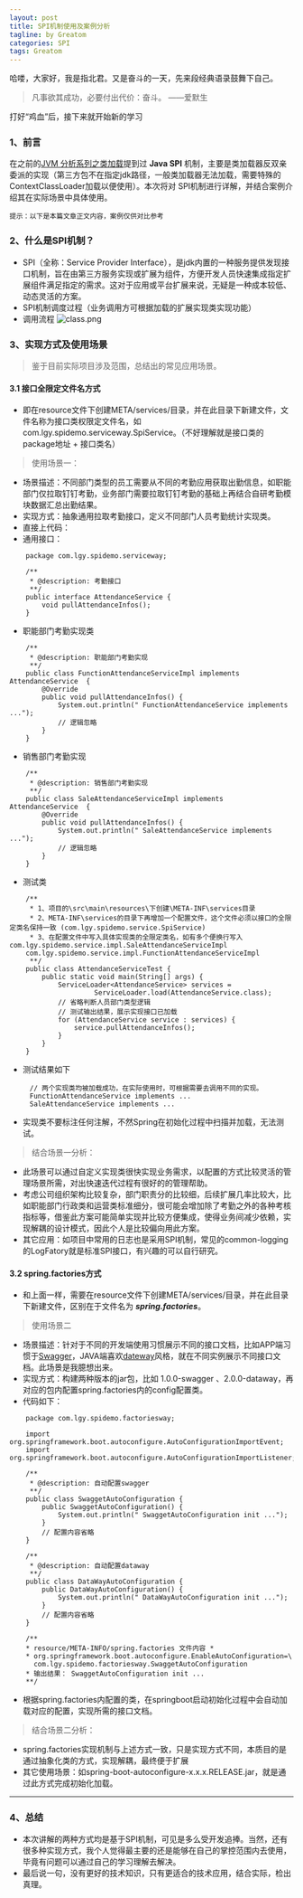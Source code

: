```yaml
---
layout: post
title: SPI机制使用及案例分析
tagline: by Greatom
categories: SPI
tags: Greatom
---
```


哈喽，大家好，我是指北君。又是奋斗的一天，先来段经典语录鼓舞下自己。
> 凡事欲其成功，必要付出代价：奋斗。 ——爱默生

打好“鸡血”后，接下来就开始新的学习
<!--more-->
### 1、前言

在之前的[JVM 分析系列之类加载]()提到过 **Java SPI** 机制，主要是类加载器反双亲委派的实现（第三方包不在指定jdk路径，一般类加载器无法加载，需要特殊的ContextClassLoader加载以便使用）。本次将对 SPI机制进行详解，并结合案例介绍其在实际场景中具体使用。
<!--more-->

`提示：以下是本篇文章正文内容，案例仅供对比参考`

### 2、什么是SPI机制？

- SPI（全称：Service Provider Interface），是jdk内置的一种服务提供发现接口机制，旨在由第三方服务实现或扩展为组件，方便开发人员快速集成指定扩展组件满足指定的需求。这对于应用或平台扩展来说，无疑是一种成本较低、动态灵活的方案。
- SPI机制调度过程（业务调用方可根据加载的扩展实现类实现功能）
- 调用流程 ![class.png](./assets/images/2022/greatom/class.png)

### 3、实现方式及使用场景
> 鉴于目前实际项目涉及范围，总结出的常见应用场景。
#### 3.1 接口全限定文件名方式
- 即在resource文件下创建META/services/目录，并在此目录下新建文件，文件名称为接口类权限定文件名，如 com.lgy.spidemo.serviceway.SpiService。（不好理解就是接口类的package地址 + 接口类名）
> 使用场景一：
- 场景描述：不同部门类型的员工需要从不同的考勤应用获取出勤信息，如职能部门仅拉取钉钉考勤，业务部门需要拉取钉钉考勤的基础上再结合自研考勤模块数据汇总出勤结果。
- 实现方式：抽象通用拉取考勤接口，定义不同部门人员考勤统计实现类。
- 直接上代码：
- 通用接口：
```
	package com.lgy.spidemo.serviceway;

	/**
	 * @description: 考勤接口
	 **/
	public interface AttendanceService {
		void pullAttendanceInfos();
	}
```
- 职能部门考勤实现类
```
	/**
	 * @description: 职能部门考勤实现
	 **/
	public class FunctionAttendanceServiceImpl implements AttendanceService  {
		@Override
		public void pullAttendanceInfos() {
			System.out.println(" FunctionAttendanceService implements ...");
			// 逻辑忽略
		}
	}
```
- 销售部门考勤实现
```
	/**
	 * @description: 销售部门考勤实现
	 **/
	public class SaleAttendanceServiceImpl implements AttendanceService  {
		@Override
		public void pullAttendanceInfos() {
			System.out.println(" SaleAttendanceService implements ...");
			// 逻辑忽略
		}
	}
```
- 测试类
```
	/**
	 * 1、项目的\src\main\resources\下创建\META-INF\services目录
	 * 2、META-INF\services的目录下再增加一个配置文件，这个文件必须以接口的全限定类名保持一致 (com.lgy.spidemo.service.SpiService)
	 * 3、在配置文件中写入具体实现类的全限定类名，如有多个便换行写入 com.lgy.spidemo.service.impl.SaleAttendanceServiceImpl
	com.lgy.spidemo.service.impl.FunctionAttendanceServiceImpl
	 **/
	public class AttendanceServiceTest {
		public static void main(String[] args) {
			ServiceLoader<AttendanceService> services =
					 ServiceLoader.load(AttendanceService.class);
			// 省略判断人员部门类型逻辑
			// 测试输出结果，展示实现接口已加载
			for (AttendanceService service : services) {
				service.pullAttendanceInfos();
			}
		}
	}
```
- 测试结果如下
 ```
	  // 两个实现类均被加载成功，在实际使用时，可根据需要去调用不同的实现。
	  FunctionAttendanceService implements ...
	  SaleAttendanceService implements ...
 ```
- 实现类不要标注任何注解，不然Spring在初始化过程中扫描并加载，无法测试。
> 结合场景一分析：
- 此场景可以通过自定义实现类很快实现业务需求，以配置的方式比较灵活的管理场景所需，对出快速迭代过程有很好的的管理帮助。
- 考虑公司组织架构比较复杂，部门职责分的比较细，后续扩展几率比较大，比如职能部门行政类和运营类标准细分，很可能会增加除了考勤之外的各种考核指标等，借鉴此方案可能简单实现并比较方便集成，使得业务间减少依赖，实现解耦的设计模式，因此个人是比较偏向用此方案。
- 其它应用：如项目中常用的日志也是采用SPI机制，常见的common-logging的LogFatory就是标准SPI接口，有兴趣的可以自行研究。
#### 3.2 spring.factories方式
- 和上面一样，需要在resource文件下创建META/services/目录，并在此目录下新建文件，区别在于文件名为 ***spring.factories***。
> 使用场景二
- 场景描述：针对于不同的开发端使用习惯展示不同的接口文档，比如APP端习惯于[Swagger](https://swagger.io/)，JAVA端喜欢[dateway](https://my.oschina.net/ta8210/blog/3234639)风格，就在不同实例展示不同接口文档。此场景是我臆想出来。
- 实现方式：构建两种版本的jar包，比如 1.0.0-swagger 、2.0.0-dataway，再对应的包内配置spring.factories内的config配置类。
- 代码如下：
```
	package com.lgy.spidemo.factoriesway;

	import org.springframework.boot.autoconfigure.AutoConfigurationImportEvent;
	import org.springframework.boot.autoconfigure.AutoConfigurationImportListener;

	/**
	 * @description: 自动配置swagger
	 **/
	public class SwaggetAutoConfiguration {
		public SwaggetAutoConfiguration() {
			System.out.println(" SwaggetAutoConfiguration init ...");
		}
		// 配置内容省略
	}

	/**
	 * @description: 自动配置dataway
	 **/
	public class DataWayAutoConfiguration {
		public DataWayAutoConfiguration() {
			System.out.println(" DataWayAutoConfiguration init ...");
		}
		// 配置内容省略
	}

	/**
	* resource/META-INFO/spring.factories 文件内容 *
	* org.springframework.boot.autoconfigure.EnableAutoConfiguration=\
	  com.lgy.spidemo.factoriesway.SwaggetAutoConfiguration
	* 输出结果： SwaggetAutoConfiguration init ...
	**/
```
- 根据spring.factories内配置的类，在springboot启动初始化过程中会自动加载对应的配置，实现所需的接口文档。
> 结合场景二分析：
- spring.factories实现机制与上述方式一致，只是实现方式不同，本质目的是通过抽象化类的方式，实现解耦，最终便于扩展
- 其它使用场景：如spring-boot-autoconfigure-x.x.x.RELEASE.jar，就是通过此方式完成初始化加载。
---

### 4、总结
- 本次讲解的两种方式均是基于SPI机制，可见是多么受开发追捧。当然，还有很多种实现方式，我个人觉得最主要的还是能够在自己的掌控范围内去使用，毕竟有问题可以通过自己的学习理解去解决。
- 最后说一句，没有更好的技术知识，只有更适合的技术应用，结合实际，检出真理。

